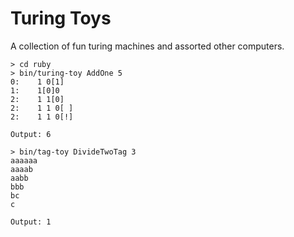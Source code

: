 Turing Toys
===========

A collection of fun turing machines and assorted other computers.

    > cd ruby
    > bin/turing-toy AddOne 5
    0:    1 0[1]
    1:    1[0]0
    2:    1 1[0]
    2:    1 1 0[ ]
    2:    1 1 0[!]

    Output: 6

    > bin/tag-toy DivideTwoTag 3
    aaaaaa
    aaaab
    aabb
    bbb
    bc
    c

    Output: 1